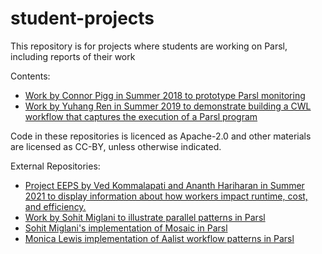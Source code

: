 # student-projects

This repository is for projects where students are working on Parsl, including reports of their work

Contents: 
* [Work by Connor Pigg in Summer 2018 to prototype Parsl monitoring](2018-summer-connor-monitoring)
* [Work by Yuhang Ren in Summer 2019 to demonstrate building a CWL workflow that captures the execution of a Parsl program](2019-summer-Parsl-to-CWL)

Code in these repositories is licenced as Apache-2.0 and other materials are licensed as CC-BY, unless otherwise indicated.


External Repositories:
* [Project EEPS by Ved Kommalapati and Ananth Hariharan in Summer 2021 to display information about how workers impact runtime, cost, and efficiency.](https://github.com/kommav/EEPS)
* [Work by Sohit Miglani to illustrate parallel patterns in Parsl](https://github.com/Parsl/parallel_patterns)
* [Sohit Miglani's implementation of Mosaic in Parsl](https://github.com/Parsl/parallel_patterns)
* [Monica Lewis implementation of Aalist workflow patterns in Parsl](https://github.com/Parsl/parsl/pull/14)
